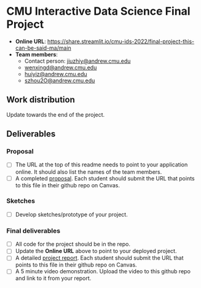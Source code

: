 # CMU Interactive Data Science Final Project

* **Online URL**: https://share.streamlit.io/cmu-ids-2022/final-project-this-can-be-said-ma/main
* **Team members**:
  * Contact person: jiuzhiy@andrew.cmu.edu
  * wenxingd@andrew.cmu.edu
  * huiyiz@andrew.cmu.edu
  * szhou2O@andrew.cmu.edu

## Work distribution

Update towards the end of the project.

## Deliverables

### Proposal

- [ ] The URL at the top of this readme needs to point to your application online. It should also list the names of the team members.
- [ ] A completed [proposal](Proposal.md). Each student should submit the URL that points to this file in their github repo on Canvas.

### Sketches

- [ ] Develop sketches/prototype of your project.

### Final deliverables

- [ ] All code for the project should be in the repo.
- [ ] Update the **Online URL** above to point to your deployed project.
- [ ] A detailed [project report](Report.md).  Each student should submit the URL that points to this file in their github repo on Canvas.
- [ ] A 5 minute video demonstration.  Upload the video to this github repo and link to it from your report.
